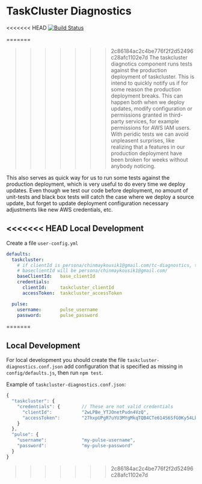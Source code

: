 TaskCluster Diagnostics
=======================

<<<<<<< HEAD
[![Build Status](https://travis-ci.org/ckousik/taskcluster-diagnostics.svg?branch=master)](https://travis-ci.org/ckousik/taskcluster-diagnostics)

=======
>>>>>>> 2c86184ac2c4be776f2f2d52496c28afc1102e7d
The taskcluster diagnotics component runs tests against the production
deployment of taskcluster. This is intend to quickly notify us if for some
reason the production deployment breaks. This can happen both when we deploy
updates, modify configuration or permissions granted in third-party services,
for example permissions for AWS IAM users. With peridic tests we can avoid
unpleasent surprises, like realizing that a features in our production
deployment have been broken for weeks without anybody noticing.

This also serves as quick way for us to run some tests against the production
deployment, which is very useful to do every time we deploy updates. Even though
we test our code before deployment, no amount of unit-tests and black box tests
will catch the case where we deploy a source update, but forget to update
deployment configuration necessary adjustments like new AWS credentials, etc.

<<<<<<< HEAD
Local Development
-----------------

Create a file `user-config.yml`
```yaml
defaults:
  taskcluster:
    # if clientId is persona/chinmaykousik1@gmail.com/tc-diagnostics, then
    # baseclientId will be persona/chinmaykousik1@gmail.com/
    baseClientId:   base_clientId
    credentials:
      clientId:     taskcluster_clientId
      accessToken:  taskcluster_accessToken

  pulse:
    username:       pulse_username
    password:       pulse_password

```
=======

Local Development
-----------------
For local development you should create the file
`taskcluster-diagnostics.conf.json` add configuration that is specified as
missing in `config/defaults.js`, then run `npm test`.

Example of `taskcluster-diagnostics.conf.json`:
```js
{
  "taskcluster": {
    "credentials": {        // These are not valid credentials
      "clientId":           "2wLPBe_YTJOnetPudn4VzQ",
      "accessToken":        "27hxpUPgR7uYU3MYgMkqTQB4CTe614S6SfG0Ky54Lbew"
    }
  },
  "pulse": {
    "username":             "my-pulse-username",
    "password":             "my-pulse-password"
  }
}
```

>>>>>>> 2c86184ac2c4be776f2f2d52496c28afc1102e7d
